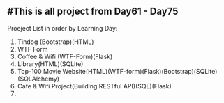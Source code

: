 #This is all project from Day61 - Day75
-------------------------------------------

Proeject List in order by Learning Day:
1. Tindog (Bootstrap)(HTML)
2. WTF Form
3. Coffee & Wifi (WTF-Form)(Flask)
4. Library(HTML)(SQLite)
5. Top-100 Movie Website(HTML)(WTF-form)(Flask)(Bootstrap)(SQLite)(SQLAlchemy)
6. Cafe & Wifi Project(Building RESTful API)(SQL)(Flask)
7. 
